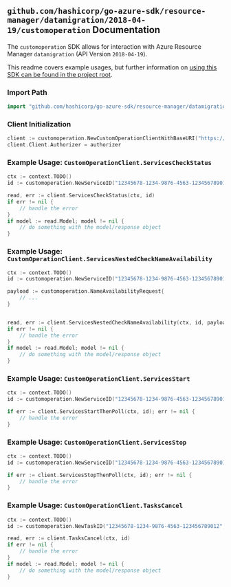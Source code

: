 
## `github.com/hashicorp/go-azure-sdk/resource-manager/datamigration/2018-04-19/customoperation` Documentation

The `customoperation` SDK allows for interaction with Azure Resource Manager `datamigration` (API Version `2018-04-19`).

This readme covers example usages, but further information on [using this SDK can be found in the project root](https://github.com/hashicorp/go-azure-sdk/tree/main/docs).

### Import Path

```go
import "github.com/hashicorp/go-azure-sdk/resource-manager/datamigration/2018-04-19/customoperation"
```


### Client Initialization

```go
client := customoperation.NewCustomOperationClientWithBaseURI("https://management.azure.com")
client.Client.Authorizer = authorizer
```


### Example Usage: `CustomOperationClient.ServicesCheckStatus`

```go
ctx := context.TODO()
id := customoperation.NewServiceID("12345678-1234-9876-4563-123456789012", "resourceGroupValue", "serviceValue")

read, err := client.ServicesCheckStatus(ctx, id)
if err != nil {
	// handle the error
}
if model := read.Model; model != nil {
	// do something with the model/response object
}
```


### Example Usage: `CustomOperationClient.ServicesNestedCheckNameAvailability`

```go
ctx := context.TODO()
id := customoperation.NewServiceID("12345678-1234-9876-4563-123456789012", "resourceGroupValue", "serviceValue")

payload := customoperation.NameAvailabilityRequest{
	// ...
}


read, err := client.ServicesNestedCheckNameAvailability(ctx, id, payload)
if err != nil {
	// handle the error
}
if model := read.Model; model != nil {
	// do something with the model/response object
}
```


### Example Usage: `CustomOperationClient.ServicesStart`

```go
ctx := context.TODO()
id := customoperation.NewServiceID("12345678-1234-9876-4563-123456789012", "resourceGroupValue", "serviceValue")

if err := client.ServicesStartThenPoll(ctx, id); err != nil {
	// handle the error
}
```


### Example Usage: `CustomOperationClient.ServicesStop`

```go
ctx := context.TODO()
id := customoperation.NewServiceID("12345678-1234-9876-4563-123456789012", "resourceGroupValue", "serviceValue")

if err := client.ServicesStopThenPoll(ctx, id); err != nil {
	// handle the error
}
```


### Example Usage: `CustomOperationClient.TasksCancel`

```go
ctx := context.TODO()
id := customoperation.NewTaskID("12345678-1234-9876-4563-123456789012", "resourceGroupValue", "serviceValue", "projectValue", "taskValue")

read, err := client.TasksCancel(ctx, id)
if err != nil {
	// handle the error
}
if model := read.Model; model != nil {
	// do something with the model/response object
}
```
